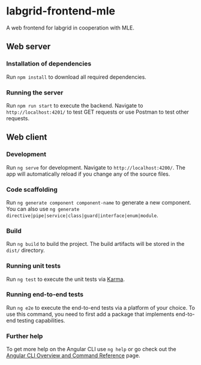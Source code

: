 # labgrid-frontend-mle
A web frontend for labgrid in cooperation with MLE.

## Web server

### Installation of dependencies

Run `npm install` to download all required dependencies.

### Running the server

Run `npm run start` to execute the backend. Navigate to `http://localhost:4201/` to test GET requests or use Postman to test other requests.

## Web client

### Development

Run `ng serve` for development. Navigate to `http://localhost:4200/`. The app will automatically reload if you change any of the source files.

### Code scaffolding

Run `ng generate component component-name` to generate a new component. You can also use `ng generate directive|pipe|service|class|guard|interface|enum|module`.

### Build

Run `ng build` to build the project. The build artifacts will be stored in the `dist/` directory.

### Running unit tests

Run `ng test` to execute the unit tests via [Karma](https://karma-runner.github.io).

### Running end-to-end tests

Run `ng e2e` to execute the end-to-end tests via a platform of your choice. To use this command, you need to first add a package that implements end-to-end testing capabilities.

### Further help

To get more help on the Angular CLI use `ng help` or go check out the [Angular CLI Overview and Command Reference](https://angular.io/cli) page.
